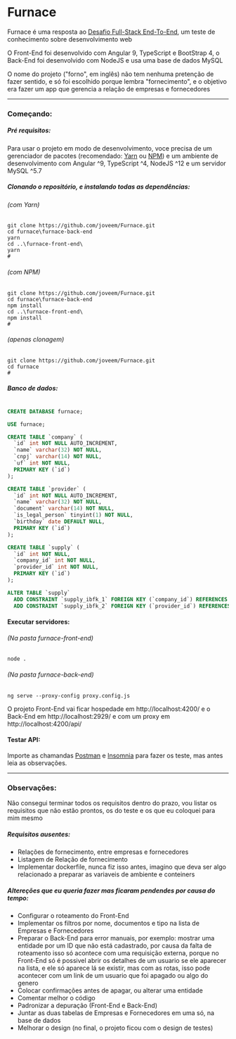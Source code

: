 # Furnace

Furnace é uma resposta ao [Desafio Full-Stack End-To-End](#), um teste de conhecimento sobre desenvolvimento web

O Front-End foi desenvolvido com Angular 9, TypeScript e BootStrap 4, o Back-End foi desenvolvido com NodeJS e usa uma base de dados MySQL

O nome do projeto ("forno", em inglês) não tem nenhuma pretenção de fazer sentido, e só foi escolhido porque lembra "fornecimento", e o objetivo era fazer um app que gerencia a relação de empresas e fornecedores

---

### Começando:

##### Pré requisitos:

Para usar o projeto em modo de desenvolvimento, voce precisa de um gerenciador de pacotes (recomendado: [Yarn](https://classic.yarnpkg.com/en/docs/install) ou [NPM](https://www.npmjs.com/get-npm)) e um ambiente de desenvolvimento com Angular ^9, TypeScript ^4, NodeJS ^12 e um servidor MySQL ^5.7

##### Clonando o repositório, e instalando todas as dependências:

###### (com Yarn)

``` 
git clone https://github.com/joveem/Furnace.git
cd furnace\furnace-back-end
yarn
cd ..\furnace-front-end\
yarn
#
```

###### (com NPM)

``` 
git clone https://github.com/joveem/Furnace.git
cd furnace\furnace-back-end
npm install
cd ..\furnace-front-end\
npm install
#
```

###### (apenas clonagem)

``` 
git clone https://github.com/joveem/Furnace.git
cd furnace
#
```
##### Banco de dados:

~~~~sql

CREATE DATABASE furnace;

USE furnace;

CREATE TABLE `company` (
  `id` int NOT NULL AUTO_INCREMENT,
  `name` varchar(32) NOT NULL,
  `cnpj` varchar(14) NOT NULL,
  `uf` int NOT NULL,
  PRIMARY KEY (`id`)
);

CREATE TABLE `provider` (
  `id` int NOT NULL AUTO_INCREMENT,
  `name` varchar(32) NOT NULL,
  `document` varchar(14) NOT NULL,
  `is_legal_person` tinyint(1) NOT NULL,
  `birthday` date DEFAULT NULL,
  PRIMARY KEY (`id`)
);

CREATE TABLE `supply` (
  `id` int NOT NULL,
  `company_id` int NOT NULL,
  `provider_id` int NOT NULL,
  PRIMARY KEY (`id`)
);

ALTER TABLE `supply`
  ADD CONSTRAINT `supply_ibfk_1` FOREIGN KEY (`company_id`) REFERENCES `company` (`id`) ON DELETE RESTRICT ON UPDATE RESTRICT,
  ADD CONSTRAINT `supply_ibfk_2` FOREIGN KEY (`provider_id`) REFERENCES `provider` (`id`) ON DELETE RESTRICT ON UPDATE RESTRICT;

~~~~

#### Executar servidores:

###### (Na pasta furnace-front-end)
~~~~
node .
~~~~

###### (Na pasta furnace-back-end)
~~~~
ng serve --proxy-config proxy.config.js
~~~~

O projeto Front-End vai ficar hospedade em http://localhost:4200/ e o Back-End em http://localhost:2929/ e com um proxy em http://localhost:4200/api/

#### Testar API:

Importe as chamandas [Postman](documentation/api-requests/furnace-postman-collection.json) e [Insomnia](documentation/api-requests/furnace-insomnia-collection.har) para fazer os teste, mas antes leia as observações.

---

### Observações:

Não consegui terminar todos os requisitos dentro do prazo, vou listar os requisitos que não estão prontos, os do teste e os que eu coloquei para mim mesmo

##### Requisitos ausentes:
- Relações de fornecimento, entre empresas e fornecedores
- Listagem de Relação de fornecimento
- Implementar dockerfile, nunca fiz isso antes, imagino que deva ser algo relacionado a preparar as variaveis de ambiente e conteiners

##### Altereções que eu queria fazer mas ficaram pendendes por causa do tempo:
- Configurar o roteamento do Front-End
- Implementar os filtros por nome, documentos e tipo na lista de Empresas e Fornecedores
- Preparar o Back-End para error manuais, por exemplo: mostrar uma entidade por um ID que não está cadastrado, por causa da falta de roteamento isso só acontece com uma requisição externa, porque no Front-End só é possivel abrir os detalhes de um usuario se ele aparecer na lista, e ele só aparece lá se existir, mas com as rotas, isso pode acontecer com um link de um usuario que foi apagado ou algo do genero
- Colocar confirmações antes de apagar, ou alterar uma entidade
- Comentar melhor o código
- Padronizar a depuração (Front-End e Back-End)
- Juntar as duas tabelas de Empresas e Fornecedores em uma só, na base de dados 
- Melhorar o design (no final, o projeto ficou com o design de testes)
